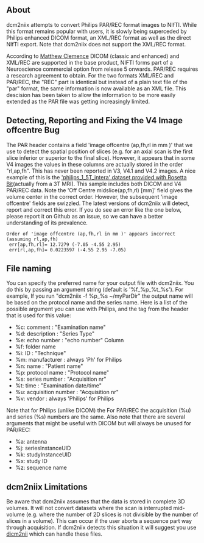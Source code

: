 ## About

dcm2niix attempts to convert Philips PAR/REC format images to NIfTI. While this format remains popular with users, it is slowly being superceded by Philips enhanced DICOM format, an XML/REC format as well as the direct NIfTI export. Note that dcm2niix does not support the XML/REC format.


According to [Matthew Clemence](https://www.nitrc.org/forum/forum.php?thread_id=9319&forum_id=4703) DICOM (classic and enhanced) and XML/REC are supported in the base product, NIFTI forms part of a Neuroscience commercial option from release 5 onwards. PAR/REC requires a research agreement to obtain. For the two formats XML/REC and PAR/REC, the "REC" part is identical but instead of a plain text file of the "par" format, the same information is now available as an XML file. This descision has been taken to allow the information to be more easily extended as the PAR file was getting increasingly limited.

## Detecting, Reporting and Fixing the V4 Image offcentre Bug

The PAR header contains a field 'image offcentre (ap,fh,rl in mm )' that we use to detect the spatial position of slices (e.g. for an axial scan is the first slice inferior or superior to the final slice). However, it appears that in some V4 images the values in these columns are actually stored in the order "rl,ap,fh". This has never been reported in V3, V4.1 and V4.2 images. A nice example of this is the ['philips_1_5T_intera' dataset provided with Rosetta Bit](https://www.nitrc.org/projects/rosetta/)(actually from a 3T MRI). This sample includes both DICOM and V4 PAR/REC data. Note the 'Off Centre midslice(ap,fh,rl) [mm]' field gives the volume center in the correct order. However, the subsequent 'image offcentre' fields are swizzled. The latest versions of dcm2niix will detect, report and correct this error. If you do see an error like the one below, please report it on Github as an issue, so we can have a better understanding of its prevalence.

```
Order of 'image offcentre (ap,fh,rl in mm )' appears incorrect (assuming rl,ap,fh)
 err[ap,fh,rl]= 12.7279 (-7.05 -4.55 2.95)
 err[rl,ap,fh]= 0.0223597 (-4.55 2.95 -7.05)
```

## File naming

You can specify the preferred name for your output file with dcm2niix. You do this by passing an argument string (default is '%f_%p_%t_%s'). For example, If you run "dcm2niix -f %p_%s ~/myParDir" the output name will be based on the protocol name and the series name. Here is a list of the possible argument you can use with Philips, and the tag from the header that is used for this value:

- %c: comment : "Examination name"
- %d: description : "Series Type"
- %e: echo number : "echo number" Column
- %f: folder name
- %i: ID : "Technique"
- %m: manufacturer : always 'Ph' for Philips
- %n: name : "Patient name"
- %p: protocol name : "Protocol name"
- %s: series number : "Acquisition nr"
- %t: time : "Examination date/time"
- %u: acquisition number : "Acquisition nr"
- %v: vendor : always 'Philips' for Philips

Note that for Philips (unlike DICOM) the For PAR/REC the acquisition (%u) and series (%s) numbers are the same. Also note that there are several arguments that might be useful with DICOM but will always be unused for PAR/REC:

 - %a: antenna
 - %j: seriesInstanceUID
 - %k: studyInstanceUID
 - %x: study ID
 - %z: sequence name

## dcm2niix Limitations

Be aware that dcm2niix assumes that the data is stored in complete 3D volumes. It will not convert datasets where the scan is interrupted mid-volume (e.g. where the number of 2D slices is not divisible by the number of slices in a volume). This can occur if the user aborts a sequence part way through acquisition. If dcm2niix detects this situation it will suggest you use [dicm2nii](https://www.mathworks.com/matlabcentral/fileexchange/42997-dicom-to-nifti-converter--nifti-tool-and-viewer) which can handle these files.


